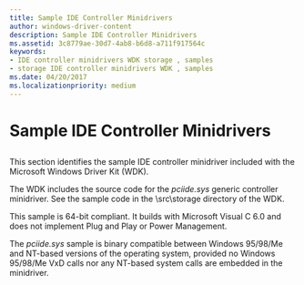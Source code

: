 ```yaml
---
title: Sample IDE Controller Minidrivers
author: windows-driver-content
description: Sample IDE Controller Minidrivers
ms.assetid: 3c8779ae-30d7-4ab8-b6d8-a711f917564c
keywords:
- IDE controller minidrivers WDK storage , samples
- storage IDE controller minidrivers WDK , samples
ms.date: 04/20/2017
ms.localizationpriority: medium
---
```


# Sample IDE Controller Minidrivers


## <span id="ddk_sample_ide_controller_minidrivers_kg"></span><span id="DDK_SAMPLE_IDE_CONTROLLER_MINIDRIVERS_KG"></span>


This section identifies the sample IDE controller minidriver included with the Microsoft Windows Driver Kit (WDK).

The WDK includes the source code for the *pciide.sys* generic controller minidriver. See the sample code in the \\src\\storage directory of the WDK.

This sample is 64-bit compliant. It builds with Microsoft Visual C 6.0 and does not implement Plug and Play or Power Management.

The *pciide.sys* sample is binary compatible between Windows 95/98/Me and NT-based versions of the operating system, provided no Windows 95/98/Me VxD calls nor any NT-based system calls are embedded in the minidriver.

 

 




